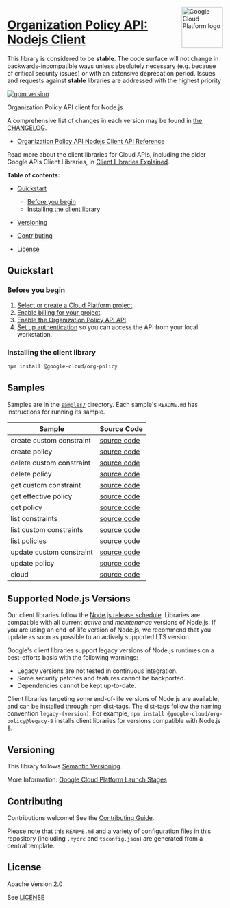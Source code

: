[//]: # "This README.md file is auto-generated, all changes to this file will be lost."
[//]: # "The comments you see below are used to generate those parts of the template in later states."
<img src="https://avatars2.githubusercontent.com/u/2810941?v=3&s=96" alt="Google Cloud Platform logo" title="Google Cloud Platform" align="right" height="96" width="96"/>

# [Organization Policy API: Nodejs Client][homepage]

This library is considered to be **stable**. The code surface will not change in backwards-incompatible ways
unless absolutely necessary (e.g. because of critical security issues) or with
an extensive deprecation period. Issues and requests against **stable** libraries
are addressed with the highest priority

[![npm version](https://img.shields.io/npm/v/@google-cloud/org-policy.svg)](https://www.npmjs.org/package/@google-cloud/org-policy)

Organization Policy API client for Node.js

[//]: # "partials.introduction"

A comprehensive list of changes in each version may be found in
[the CHANGELOG][homepage_changelog].

* [Organization Policy API Nodejs Client API Reference](https://cloud.google.com/nodejs/docs/reference/orgpolicy/latest)


Read more about the client libraries for Cloud APIs, including the older
Google APIs Client Libraries, in [Client Libraries Explained][explained].

[explained]: https://cloud.google.com/apis/docs/client-libraries-explained

**Table of contents:**

* [Quickstart](#quickstart)
  * [Before you begin](#before-you-begin)
  * [Installing the client library](#installing-the-client-library)

* [Versioning](#versioning)
* [Contributing](#contributing)
* [License](#license)

## Quickstart
### Before you begin

1.  [Select or create a Cloud Platform project][projects].
1.  [Enable billing for your project][billing].
1.  [Enable the Organization Policy API API][enable_api].
1.  [Set up authentication][auth] so you can access the
    API from your local workstation.
### Installing the client library

```bash
npm install @google-cloud/org-policy
```

[//]: # "partials.body"

## Samples

Samples are in the [`samples/`][homepage_samples] directory. Each sample's `README.md` has instructions for running its sample.

| Sample                      | Source Code                       |
| --------------------------- | --------------------------------- |
| create custom constraint | [source code](https://github.com/googleapis/google-cloud-node/blob/main/packages/google-cloud-orgpolicy/samples/generated/v2/org_policy.create_custom_constraint.js) |
| create policy | [source code](https://github.com/googleapis/google-cloud-node/blob/main/packages/google-cloud-orgpolicy/samples/generated/v2/org_policy.create_policy.js) |
| delete custom constraint | [source code](https://github.com/googleapis/google-cloud-node/blob/main/packages/google-cloud-orgpolicy/samples/generated/v2/org_policy.delete_custom_constraint.js) |
| delete policy | [source code](https://github.com/googleapis/google-cloud-node/blob/main/packages/google-cloud-orgpolicy/samples/generated/v2/org_policy.delete_policy.js) |
| get custom constraint | [source code](https://github.com/googleapis/google-cloud-node/blob/main/packages/google-cloud-orgpolicy/samples/generated/v2/org_policy.get_custom_constraint.js) |
| get effective policy | [source code](https://github.com/googleapis/google-cloud-node/blob/main/packages/google-cloud-orgpolicy/samples/generated/v2/org_policy.get_effective_policy.js) |
| get policy | [source code](https://github.com/googleapis/google-cloud-node/blob/main/packages/google-cloud-orgpolicy/samples/generated/v2/org_policy.get_policy.js) |
| list constraints | [source code](https://github.com/googleapis/google-cloud-node/blob/main/packages/google-cloud-orgpolicy/samples/generated/v2/org_policy.list_constraints.js) |
| list custom constraints | [source code](https://github.com/googleapis/google-cloud-node/blob/main/packages/google-cloud-orgpolicy/samples/generated/v2/org_policy.list_custom_constraints.js) |
| list policies | [source code](https://github.com/googleapis/google-cloud-node/blob/main/packages/google-cloud-orgpolicy/samples/generated/v2/org_policy.list_policies.js) |
| update custom constraint | [source code](https://github.com/googleapis/google-cloud-node/blob/main/packages/google-cloud-orgpolicy/samples/generated/v2/org_policy.update_custom_constraint.js) |
| update policy | [source code](https://github.com/googleapis/google-cloud-node/blob/main/packages/google-cloud-orgpolicy/samples/generated/v2/org_policy.update_policy.js) |
| cloud | [source code](https://github.com/googleapis/google-cloud-node/blob/main/packages/google-cloud-orgpolicy/samples/generated/v2/snippet_metadata_google.cloud.orgpolicy.v2.json) |


## Supported Node.js Versions

Our client libraries follow the [Node.js release schedule](https://github.com/nodejs/release#release-schedule).
Libraries are compatible with all current _active_ and _maintenance_ versions of
Node.js.
If you are using an end-of-life version of Node.js, we recommend that you update
as soon as possible to an actively supported LTS version.

Google's client libraries support legacy versions of Node.js runtimes on a
best-efforts basis with the following warnings:

* Legacy versions are not tested in continuous integration.
* Some security patches and features cannot be backported.
* Dependencies cannot be kept up-to-date.

Client libraries targeting some end-of-life versions of Node.js are available, and
can be installed through npm [dist-tags](https://docs.npmjs.com/cli/dist-tag).
The dist-tags follow the naming convention `legacy-(version)`.
For example, `npm install @google-cloud/org-policy@legacy-8` installs client libraries
for versions compatible with Node.js 8.

## Versioning

This library follows [Semantic Versioning](http://semver.org/).

More Information: [Google Cloud Platform Launch Stages][launch_stages]

[launch_stages]: https://cloud.google.com/terms/launch-stages

## Contributing

Contributions welcome! See the [Contributing Guide](https://github.com/googleapis/google-cloud-node/blob/main/packages/google-cloud-orgpolicy/CONTRIBUTING.md).

Please note that this `README.md`
and a variety of configuration files in this repository (including `.nycrc` and `tsconfig.json`)
are generated from a central template.

## License

Apache Version 2.0

See [LICENSE](https://github.com/googleapis/google-cloud-node/blob/main/packages/google-cloud-orgpolicy/LICENSE)

[shell_img]: https://gstatic.com/cloudssh/images/open-btn.png
[projects]: https://console.cloud.google.com/project
[billing]: https://support.google.com/cloud/answer/6293499#enable-billing
[enable_api]: https://console.cloud.google.com/flows/enableapi?apiid=orgpolicy.googleapis.com
[auth]: https://cloud.google.com/docs/authentication/external/set-up-adc-local
[homepage_samples]: https://github.com/googleapis/google-cloud-node/blob/main/packages/google-cloud-orgpolicy/samples
[homepage_changelog]: https://github.com/googleapis/google-cloud-node/blob/main/packages/google-cloud-orgpolicy/CHANGELOG.md
[homepage]: https://github.com/googleapis/google-cloud-node/blob/main/packages/google-cloud-orgpolicy
